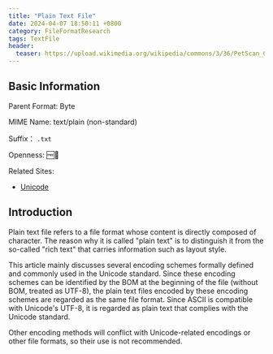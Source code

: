 ```yaml
---
title: "Plain Text File"
date: 2024-04-07 18:50:11 +0800
category: FileFormatResearch
tags: TextFile
header:
  teaser: https://upload.wikimedia.org/wikipedia/commons/3/36/PetScan_Commons_plain_text_file_output.png
---
```


## Basic Information

Parent Format: Byte

MIME Name: text/plain (non-standard)

Suffix： `.txt`

Openness: 🆓📖

Related Sites:

* [Unicode](https://home.unicode.org/)

## Introduction

Plain text file refers to a file format whose content is directly composed of character. The reason why it is called "plain text" is to distinguish it from the so-called "rich text" that carries information such as layout style.

This article mainly discusses several encoding schemes formally defined and commonly used in the Unicode standard. Since these encoding schemes can be identified by the BOM at the beginning of the file (without BOM, treated as UTF-8), the plain text files encoded by these encoding schemes are regarded as the same file format. Since ASCII is compatible with Unicode's UTF-8, it is regarded as plain text that complies with the Unicode standard.

Other encoding methods will conflict with Unicode-related encodings or other file formats, so their use is not recommended.
